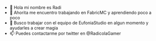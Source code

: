 - 👋 Hola mi nombre es Radi
- 🌱 Ahorita me encuentro trabajando en FabricMC y aprendiendo poco a poco
- 💞️ Busco trabajar con el equipo de EufoniaStudio en algun momento y ayudarles a crear magia
- 📫 Puedes contactarme por twitter en @RadicolaGamer
